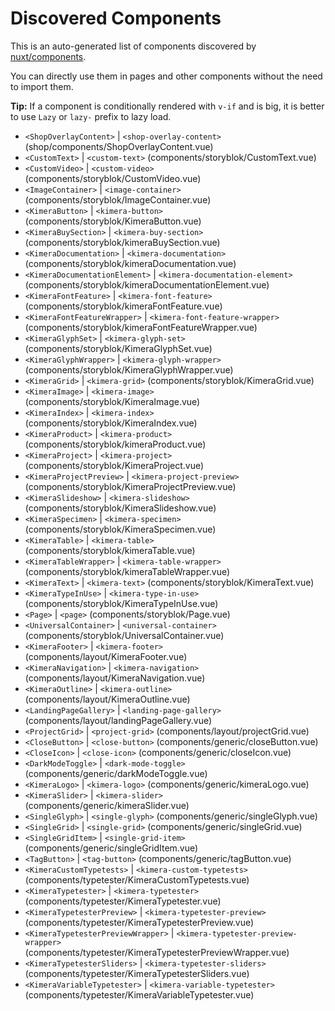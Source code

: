 # Discovered Components

This is an auto-generated list of components discovered by [nuxt/components](https://github.com/nuxt/components).

You can directly use them in pages and other components without the need to import them.

**Tip:** If a component is conditionally rendered with `v-if` and is big, it is better to use `Lazy` or `lazy-` prefix to lazy load.

- `<ShopOverlayContent>` | `<shop-overlay-content>` (shop/components/ShopOverlayContent.vue)
- `<CustomText>` | `<custom-text>` (components/storyblok/CustomText.vue)
- `<CustomVideo>` | `<custom-video>` (components/storyblok/CustomVideo.vue)
- `<ImageContainer>` | `<image-container>` (components/storyblok/ImageContainer.vue)
- `<KimeraButton>` | `<kimera-button>` (components/storyblok/KimeraButton.vue)
- `<KimeraBuySection>` | `<kimera-buy-section>` (components/storyblok/kimeraBuySection.vue)
- `<KimeraDocumentation>` | `<kimera-documentation>` (components/storyblok/kimeraDocumentation.vue)
- `<KimeraDocumentationElement>` | `<kimera-documentation-element>` (components/storyblok/kimeraDocumentationElement.vue)
- `<KimeraFontFeature>` | `<kimera-font-feature>` (components/storyblok/kimeraFontFeature.vue)
- `<KimeraFontFeatureWrapper>` | `<kimera-font-feature-wrapper>` (components/storyblok/kimeraFontFeatureWrapper.vue)
- `<KimeraGlyphSet>` | `<kimera-glyph-set>` (components/storyblok/KimeraGlyphSet.vue)
- `<KimeraGlyphWrapper>` | `<kimera-glyph-wrapper>` (components/storyblok/KimeraGlyphWrapper.vue)
- `<KimeraGrid>` | `<kimera-grid>` (components/storyblok/KimeraGrid.vue)
- `<KimeraImage>` | `<kimera-image>` (components/storyblok/KimeraImage.vue)
- `<KimeraIndex>` | `<kimera-index>` (components/storyblok/KimeraIndex.vue)
- `<KimeraProduct>` | `<kimera-product>` (components/storyblok/kimeraProduct.vue)
- `<KimeraProject>` | `<kimera-project>` (components/storyblok/KimeraProject.vue)
- `<KimeraProjectPreview>` | `<kimera-project-preview>` (components/storyblok/KimeraProjectPreview.vue)
- `<KimeraSlideshow>` | `<kimera-slideshow>` (components/storyblok/KimeraSlideshow.vue)
- `<KimeraSpecimen>` | `<kimera-specimen>` (components/storyblok/KimeraSpecimen.vue)
- `<KimeraTable>` | `<kimera-table>` (components/storyblok/kimeraTable.vue)
- `<KimeraTableWrapper>` | `<kimera-table-wrapper>` (components/storyblok/kimeraTableWrapper.vue)
- `<KimeraText>` | `<kimera-text>` (components/storyblok/KimeraText.vue)
- `<KimeraTypeInUse>` | `<kimera-type-in-use>` (components/storyblok/KimeraTypeInUse.vue)
- `<Page>` | `<page>` (components/storyblok/Page.vue)
- `<UniversalContainer>` | `<universal-container>` (components/storyblok/UniversalContainer.vue)
- `<KimeraFooter>` | `<kimera-footer>` (components/layout/KimeraFooter.vue)
- `<KimeraNavigation>` | `<kimera-navigation>` (components/layout/KimeraNavigation.vue)
- `<KimeraOutline>` | `<kimera-outline>` (components/layout/KimeraOutline.vue)
- `<LandingPageGallery>` | `<landing-page-gallery>` (components/layout/landingPageGallery.vue)
- `<ProjectGrid>` | `<project-grid>` (components/layout/projectGrid.vue)
- `<CloseButton>` | `<close-button>` (components/generic/closeButton.vue)
- `<CloseIcon>` | `<close-icon>` (components/generic/closeIcon.vue)
- `<DarkModeToggle>` | `<dark-mode-toggle>` (components/generic/darkModeToggle.vue)
- `<KimeraLogo>` | `<kimera-logo>` (components/generic/kimeraLogo.vue)
- `<KimeraSlider>` | `<kimera-slider>` (components/generic/kimeraSlider.vue)
- `<SingleGlyph>` | `<single-glyph>` (components/generic/singleGlyph.vue)
- `<SingleGrid>` | `<single-grid>` (components/generic/singleGrid.vue)
- `<SingleGridItem>` | `<single-grid-item>` (components/generic/singleGridItem.vue)
- `<TagButton>` | `<tag-button>` (components/generic/tagButton.vue)
- `<KimeraCustomTypetests>` | `<kimera-custom-typetests>` (components/typetester/KimeraCustomTypetests.vue)
- `<KimeraTypetester>` | `<kimera-typetester>` (components/typetester/KimeraTypetester.vue)
- `<KimeraTypetesterPreview>` | `<kimera-typetester-preview>` (components/typetester/KimeraTypetesterPreview.vue)
- `<KimeraTypetesterPreviewWrapper>` | `<kimera-typetester-preview-wrapper>` (components/typetester/KimeraTypetesterPreviewWrapper.vue)
- `<KimeraTypetesterSliders>` | `<kimera-typetester-sliders>` (components/typetester/KimeraTypetesterSliders.vue)
- `<KimeraVariableTypetester>` | `<kimera-variable-typetester>` (components/typetester/KimeraVariableTypetester.vue)

